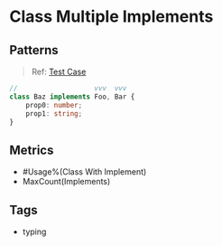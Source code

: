 # Class Multiple Implements

## Patterns

> Ref:
> [Test Case](../../../../../docs/relation/implement.md#class-implements-multiple-interfaces)

```ts
//                   vvv  vvv
class Baz implements Foo, Bar {
    prop0: number;
    prop1: string;
}
```

## Metrics

* #Usage%(Class With Implement)
* MaxCount(Implements)

<!--* MaxCount(Conflict Members)-->

## Tags

* typing
